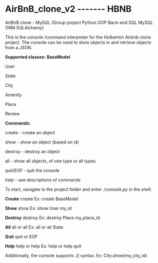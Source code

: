 # AirBnB_clone_v2     ------- HBNB
AirBnB clone - MySQL  (Group project Python OOP Back-end SQL MySQL ORM SQLAlchemy)

This is the console /command interpreter for the Holberton Airbnb clone project. The console can be used to store objects in and retrieve objects from a JSON.

**Supported classes:**
**BaseModel**


User


State


City


Amenity


Place


Review




**Commands:**


create - create an object


show - show an object (based on id)


destroy - destroy an object


all - show all objects, of one type or all types


quit/EOF - quit the console


help - see descriptions of commands


To start, navigate to the project folder and enter ./console.py in the shell.



**Create**
create <class name> Ex: create BaseModel



**Show**
show <class name> <object id> Ex: show User my_id



**Destroy**
destroy <class name> <object id> Ex: destroy Place my_place_id



**All**
all or all <class name> Ex: all or all State



**Quit**
quit or EOF



**Help**
help or help <command> Ex: help or help quit

Additionally, the console supports <class name>.<command>(<parameters>) syntax. Ex: City.show(my_city_id)
